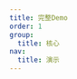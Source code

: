 ```yaml
---
title: 完整Demo
order: 1
group:
  title: 核心
nav:
  title: 演示
---
```


<code src="../../examples/full" compact/>